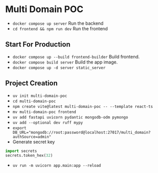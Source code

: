 # Multi Domain POC

- `docker compose up server` Run the backend
- `cd frontend && npm run dev` Run the frontend

## Start For Production

- `docker compose up --build frontend-builder` Build frontend.
- `docker compose build server` Build the app image.
- `docker compose up -d server static_server`

## Project Creation

- `uv init multi-domain-poc`
- `cd multi-domain-poc`
- `npm create vite@latest multi-domain-poc -- --template react-ts`
- `mv multi-domain-poc frontend`
- `uv add fastapi uvicorn pydantic mongodb-odm pymongo`
- `uv add --optional dev ruff mypy`
- `export DB_URL="mongodb://root:password@localhost:27017/multi_domain?authSource=admin"`
- Generate secret key

```py
import secrets
secrets.token_hex(32)
```

- `uv run -m uvicorn app.main:app --reload`
